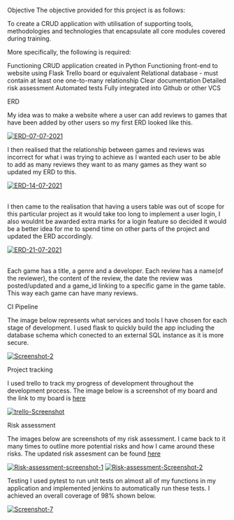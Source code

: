 
Objective
The objective provided for this project is as follows:

To create a CRUD application with utilisation of supporting tools, methodologies and technologies that encapsulate all core modules covered during training.

More specifically, the following is required:

Functioning CRUD application created in Python
Functioning front-end to website using Flask
Trello board or equivalent
Relational database - must contain at least one one-to-many relationship
Clear documentation
Detailed risk assessment
Automated tests
Fully integrated into Github or other VCS

ERD

My idea was to make a website where a user can add reviews to games that have been added by other users so my first ERD looked like this.

<a href="https://ibb.co/mcTBGBt"><img src="https://i.ibb.co/RDbS9SP/ERD-07-07-2021.jpg" alt="ERD-07-07-2021" border="0"></a>

I then realised that the relationship between games and reviews was incorrect for what i was trying to achieve as I wanted each user to be able to add as many reviews they want to as many games as they want so updated my ERD to this.

<a href="https://ibb.co/wg6WyFN"><img src="https://i.ibb.co/02JMqRj/ERD-14-07-2021.jpg" alt="ERD-14-07-2021" border="0"></a><br /><a target='_blank' href='https://imgbb.com/'></a><br />

I then came to the realisation that having a users table was out of scope for this particular project as it would take too long to implement a user login, I also wouldnt be awarded extra marks for a login feature so decided it would be a better idea for me to spend time on other parts of the project and updated the ERD accordingly.

<a href="https://ibb.co/pZmbKZj"><img src="https://i.ibb.co/ftcqNtd/ERD-21-07-2021.jpg" alt="ERD-21-07-2021" border="0"></a><br /><a target='_blank' href='https://imgbb.com/'></a><br />

Each game has a title, a genre and a developer. Each review has a name(of the reviewer), the content of the review, the date the review was posted/updated and a game_id linking to a specific game in the game table. This way each game can have many reviews.

 CI Pipeline
 
 The image below represents what services and tools I have chosen for each stage of development. I used flask to quickly build the app including the database schema which conected to an external SQL instance as it is more secure.
 
 <a href="https://ibb.co/XZRPLPt"><img src="https://i.ibb.co/7JmDCDK/Screenshot-2.png" alt="Screenshot-2" border="0"></a>
 
 Project tracking
 
 I used trello to track my progress of development throughout the development process. The image below is a screenshot of my board and the link to my board is [here](https://trello.com/b/8DT1sc66/qa-project-1)
 
 <a href="https://ibb.co/HFLqfF0"><img src="https://i.ibb.co/r7KHR7g/trello-Screenshot.png" alt="trello-Screenshot" border="0"></a>

Risk assessment

The images below are screenshots of my risk assessment. I came back to it many times to outline more potential risks and how I came around these risks. The updated risk assesment can be found [here](Risk_assessment_23072021.pdf)

<a href="https://ibb.co/3cZr4yg"><img src="https://i.ibb.co/BBMzcV0/Risk-assessment-screenshot-1.png" alt="Risk-assessment-screenshot-1" border="0"></a>
<a href="https://ibb.co/mHJjPL7"><img src="https://i.ibb.co/Jzn1SfP/Risk-assessment-Screenshot-2.png" alt="Risk-assessment-Screenshot-2" border="0"></a><br />

Testing 
I used pytest to run unit tests on almost all of my functions in my application and implemented jenkins to automatically run these tests. I achieved an overall coverage of 98% shown below.

<a href="https://ibb.co/SPgcmM1"><img src="https://i.ibb.co/s24C1ND/Screenshot-7.png" alt="Screenshot-7" border="0"></a><br /><a target='_blank' href='https://imgbb.com/'></a><br />



